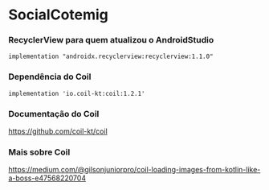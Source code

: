 # SocialCotemig
 
### RecyclerView para quem atualizou o AndroidStudio
```
implementation "androidx.recyclerview:recyclerview:1.1.0"
```

### Dependência do Coil
```
implementation 'io.coil-kt:coil:1.2.1'
```

### Documentação do Coil
<a href="https://github.com/coil-kt/coil">https://github.com/coil-kt/coil</a>

### Mais sobre Coil
<a href="https://medium.com/@gilsonjuniorpro/coil-loading-images-from-kotlin-like-a-boss-e47568220704">https://medium.com/@gilsonjuniorpro/coil-loading-images-from-kotlin-like-a-boss-e47568220704</a>